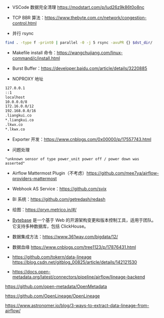 - VSCode 数据完全清理 <https://modstart.com/p/lud26z9k86t0o8nc>
- TCP BBR 算法：<https://www.thebyte.com.cn/network/congestion-control.html>

- 并行 rsync

```bash
find . -type f -print0 | parallel -0 -j 5 rsync -avuPR {} $dst_dir/
```

- Makefile install 命令：<https://wangchujiang.com/linux-command/c/install.html>

- Burst Buffer：<https://developer.baidu.com/article/details/3220885>

- NOPROXY 地址

```bash
127.0.0.1
::1
localhost
10.0.0.0/8
172.16.0.0/12
192.168.0.0/16
.liangkui.co
*.liangkui.co
.lkwx.co
*.lkwx.co
```

- Exporter 开发：<https://www.cnblogs.com/0x00000/p/17557743.html>

- 问题处理

```
"unknown sensor of type power_unit power off / power down was asserted"
```

- Airflow Mattermost Plugin（不考虑）<https://github.com/mee7ya/airflow-providers-mattermost>
- Webhook AS Service：<https://github.com/svix>

- BI 系统：<https://github.com/getredash/redash>

- 绘图：<https://qryn.metrico.in/#/>

- [Bytebase](https://bytebase.com/) 是一个基于 Web 的开源架构变更和版本控制工具，适用于团队。它支持多种数据库，包括 ClickHouse。

- 数据集成方法：<https://www.361way.com/bigdata/12/>

- 数据血缘 <https://www.cnblogs.com/tree1123/p/17876431.html>

- <https://github.com/tokern/data-lineage> <https://blog.csdn.net/gitblog_00825/article/details/142121530>

- <https://docs.open-metadata.org/latest/connectors/pipeline/airflow/lineage-backend>

<https://github.com/open-metadata/OpenMetadata>

<https://github.com/OpenLineage/OpenLineage>

<https://www.astronomer.io/blog/3-ways-to-extract-data-lineage-from-airflow/>